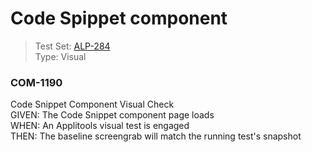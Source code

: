 # Code Spippet component
> Test Set: [ALP-284](https://everfi.atlassian.net/browse/ALP-284)  
Type: Visual    

<!-- include: cypress/integration/codeSnippet.js -->

### COM-1190

Code Snippet Component Visual Check\
GIVEN: The Code Snippet component page loads\
WHEN: An Applitools visual test is engaged\
THEN: The baseline screengrab will match the running test's snapshot

<!-- /include: cypress/integration/codeSnippet.js -->